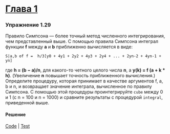 # [Глава 1](../index.md#Глава-1-Построение-абстракций-с-помощью-процедур)

### Упражнение 1.29
Правило Симпсона — более точный метод численного интегрирования, чем представленный выше. С помощью правила Симпсона интеграл функции **f** между **a** и **b** приближенно вычисляется в виде:

```
S|a,b of f =  h/3[y0 + 4y1 + 2y2 + 4y3 + 2y4 + ... + 2yn-2 + 4yn-1 + yn]
```

где **h = (b − a)/n**, для какого-то четного целого числа **n**, а **y(k) = f (a + k *  h)**. (Увеличение **n** повышает точность приближенного вычисления.) Определите процедуру, которая принимает в качестве аргументов f, a, b и n, и возвращает значение интеграла, вычисленное по правилу Симпсона. С помощью этой процедуры проинтегрируйте `cube` между 0 и 1 (с n = 100 и n = 1000) и сравните результаты с процедурой `integral`, приведенной выше.

#### Решение
[Code](../src/sicp/chapter01/1_29.clj) | [Test](../test/sicp/chapter01/1_29_test.clj)
